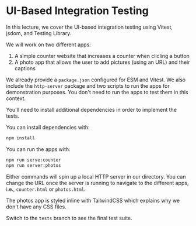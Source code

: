 # UI-Based Integration Testing

In this lecture, we cover the UI-based integration testing using Vitest, jsdom, and Testing Library.

We will work on two different apps:

1. A simple counter website that increases a counter when clicling a button
2. A photo app that allows the user to add pictures (using an URL) and their captions

We already provide a `package.json` configured for ESM and Vitest. We also include the `http-server` package and two scripts to run the apps for demonstration purposes. You don't need to run the apps to test them in this context.

You'll need to install additional dependencies in order to implement the tests.

You can install dependencies with:

```sh
npm install
```

You can run the apps with:

```sh
npm run serve:counter
npm run server:photos
```

Either commands will spin up a local HTTP server in our directory. You can change the URL once the server is running to navigate to the different apps, i.e., `counter.html` or `photos.html`.

The photos app is styled inline with TailwindCSS which explains why we don't have any CSS files.

Switch to the `tests` branch to see the final test suite.

